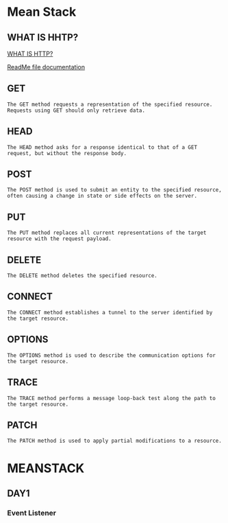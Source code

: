 # Mean Stack 

## WHAT IS HHTP?
[WHAT IS HTTP?](https://www.w3schools.com/whatis/whatis_http.asp)

[ReadMe file documentation](https://www.makeareadme.com/)

## GET
```The GET method requests a representation of the specified resource. Requests using GET should only retrieve data.```

## HEAD
```The HEAD method asks for a response identical to that of a GET request, but without the response body.```

## POST

```The POST method is used to submit an entity to the specified resource, often causing a change in state or side effects on the server.```

## PUT

```The PUT method replaces all current representations of the target resource with the request payload.```

## DELETE
```The DELETE method deletes the specified resource.```
## CONNECT

```The CONNECT method establishes a tunnel to the server identified by the target resource.```

## OPTIONS

```The OPTIONS method is used to describe the communication options for the target resource.```

## TRACE
```The TRACE method performs a message loop-back test along the path to the target resource.```

## PATCH
```The PATCH method is used to apply partial modifications to a resource.```


# MEANSTACK 

## DAY1 
### Event Listener
```

```



